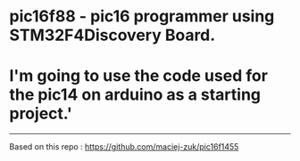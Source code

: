 # pic16f88 - pic16  programmer using STM32F4Discovery Board.
#
# I'm going to use the code used for the pic14 on arduino as a starting project.'
---
Based on this repo : https://github.com/maciej-zuk/pic16f1455


